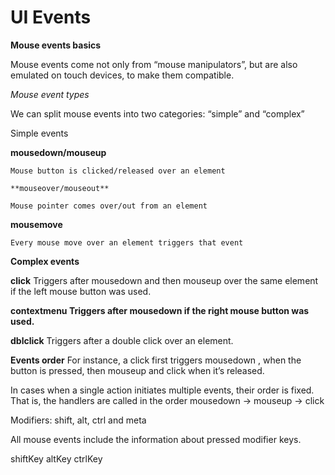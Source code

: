 # UI Events

**Mouse events basics**

Mouse events come not only from “mouse manipulators”, but are also emulated on touch devices, to make them compatible.

*Mouse event types*

We can split mouse events into two categories: “simple” and “complex”

Simple events

   **mousedown/mouseup**

    Mouse button is clicked/released over an element

    **mouseover/mouseout**

    Mouse pointer comes over/out from an element

**mousemove**

    Every mouse move over an element triggers that event

**Complex events**

**click** Triggers after mousedown and then mouseup over the same element if the left mouse button was used.

**contextmenu Triggers after mousedown if the right mouse button was used.**

**dblclick** Triggers after a double click over an element.

**Events order**  For instance, a click first triggers mousedown , when the button is pressed, then mouseup and click when it’s released.

In cases when a single action initiates multiple events, their order is fixed. That is, the handlers are called in the order mousedown → mouseup → click


Modifiers: shift, alt, ctrl and meta

All mouse events include the information about pressed modifier keys.

shiftKey 	altKey      ctrlKey
